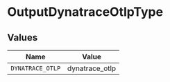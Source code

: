 # OutputDynatraceOtlpType


## Values

| Name             | Value            |
| ---------------- | ---------------- |
| `DYNATRACE_OTLP` | dynatrace_otlp   |